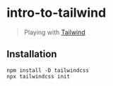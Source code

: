 # intro-to-tailwind
> Playing with [Tailwind](https://tailwindcss.com/)

## Installation

```
npm install -D tailwindcss
npx tailwindcss init
```
